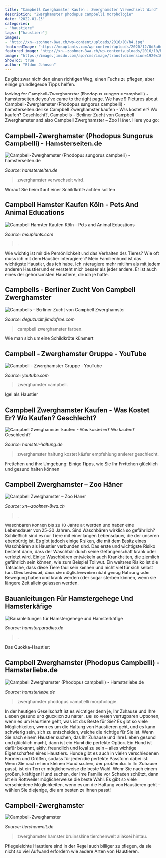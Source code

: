 ```yaml
---
title: "Campbell Zwerghamster Kaufen : Zwerghamster Verwechselt Wird"
description: "Zwerghamster phodopus campbelli morphologie"
date: "2022-01-13"
categories:
- "haustiere"
tags: ["haustiere"]
images:
- "http://xn--zoohner-8wa.ch/wp-content/uploads/2016/10/h4.jpg"
featuredImage: "https://msuplants.com/wp-content/uploads/2020/12/0d5a6c88af2503139fb4e861a6ebc33c.jpg"
featured_image: "http://xn--zoohner-8wa.ch/wp-content/uploads/2016/10/h4.jpg"
image: "https://image.jimcdn.com/app/cms/image/transf/dimension=1920x1024:format=jpg/path/sda152d8415d13bed/image/if6c2ef009ac3c454/version/1485360511/image.jpg"
ShowToc: true
author: "Eldon Johnson"
---
```



Es gibt zwar nicht den einen richtigen Weg, einen Fuchs zu pflegen, aber einige grundlegende Tipps helfen.

	

		
looking for Campbell-Zwerghamster (Phodopus sungorus campbelli) - hamsterseiten.de you've came to the right page. We have 9 Pictures about Campbell-Zwerghamster (Phodopus sungorus campbelli) - hamsterseiten.de like Campbell Zwerghamster kaufen - Was kostet er? Wo kaufen? Geschlecht?, Campbells - Berliner Zucht von Campbell Zwerghamster and also Campbell Zwerghamster – Zoo Häner. Here you go:
		
    
## Campbell-Zwerghamster (Phodopus Sungorus Campbelli) - Hamsterseiten.de

<img loading=lazy src="https://www.hamsterseiten.de/files/bilder/zwerghamster/campbells/campell-zwerghamster-1.jpg" onerror="this.onerror=null;this.src='https://tse4.mm.bing.net/th?id=OIP.GjejmxcF-LKI-Ukh4ixw2wHaFh&amp;pid=15.1';" alt="Campbell-Zwerghamster (Phodopus sungorus campbelli) - hamsterseiten.de">

_Source: hamsterseiten.de_

>zwerghamster verwechselt wird. 

	

Worauf Sie beim Kauf einer Schildkröte achten sollten

    
## Campbell Hamster Kaufen Köln - Pets And Animal Educations

<img loading=lazy src="https://msuplants.com/wp-content/uploads/2020/12/0d5a6c88af2503139fb4e861a6ebc33c.jpg" onerror="this.onerror=null;this.src='https://tse4.mm.bing.net/th?id=OIP.iIaXV_6ja4kY22Db7jfqmQHaHa&amp;pid=15.1';" alt="Campbell Hamster Kaufen Köln - Pets and Animal Educations">

_Source: msuplants.com_

>. 

	

Wie wichtig ist mir die Persönlichkeit und das Verhalten des Tieres? Wie oft muss ich mit dem Haustier interagieren?
Mein Familienhund ist das wichtigste Haustier, das ich habe. Ich interagiere mehr mit ihm als mit jedem anderen Haustier und er versteht mich besser als jeder andere. Er ist auch eines der gehorsamsten Haustiere, die ich je hatte.

    
## Campbells - Berliner Zucht Von Campbell Zwerghamster

<img loading=lazy src="https://image.jimcdn.com/app/cms/image/transf/dimension=1920x1024:format=jpg/path/sda152d8415d13bed/image/if6c2ef009ac3c454/version/1485360511/image.jpg" onerror="this.onerror=null;this.src='https://tse2.mm.bing.net/th?id=OIP.VohtsUOi1yNXfdYkxOd1hAHaGw&amp;pid=15.1';" alt="Campbells - Berliner Zucht von Campbell Zwerghamster">

_Source: deguzucht.jimdofree.com_

>campbell zwerghamster farben. 

	

Wie man sich um eine Schildkröte kümmert

    
## Campbell - Zwerghamster Gruppe - YouTube

<img loading=lazy src="https://i.ytimg.com/vi/U8b6N1lFLvs/maxresdefault.jpg" onerror="this.onerror=null;this.src='https://tse3.mm.bing.net/th?id=OIP.T9Mhh0u-8V2WB-koGkPfvwHaEK&amp;pid=15.1';" alt="Campbell - Zwerghamster Gruppe - YouTube">

_Source: youtube.com_

>zwerghamster campbell. 

	

Igel als Haustier

    
## Campbell Zwerghamster Kaufen - Was Kostet Er? Wo Kaufen? Geschlecht?

<img loading=lazy src="https://www.hamster-haltung.de/wp-content/uploads/2019/03/campbell-zwerghamster-kaufen-930x465.jpg" onerror="this.onerror=null;this.src='https://tse1.mm.bing.net/th?id=OIP.q8Qu68WrTrOIur7oLbv5ygHaDt&amp;pid=15.1';" alt="Campbell Zwerghamster kaufen - Was kostet er? Wo kaufen? Geschlecht?">

_Source: hamster-haltung.de_

>zwerghamster haltung kostet käufer empfehlung anderer geschlecht. 

	

Frettchen und ihre Umgebung: Einige Tipps, wie Sie Ihr Frettchen glücklich und gesund halten können

    
## Campbell Zwerghamster – Zoo Häner

<img loading=lazy src="http://xn--zoohner-8wa.ch/wp-content/uploads/2016/10/h4.jpg" onerror="this.onerror=null;this.src='https://tse3.mm.bing.net/th?id=OIP.UnHtAQyAx53IIRnPvXBIvAHaHz&amp;pid=15.1';" alt="Campbell Zwerghamster – Zoo Häner">

_Source: xn--zoohner-8wa.ch_

>. 

	

Waschbären können bis zu 10 Jahre alt werden und haben eine Lebensdauer von 25-30 Jahren.
Sind Waschbären wirklich so gefährlich? Schließlich sind es nur Tiere mit einer langen Lebensdauer, die der unseren ebenbürtig ist.
Es gibt jedoch einige Risiken, die mit dem Besitz eines Waschbären als Haustier verbunden sind. Das erste und wichtigste Risiko besteht darin, dass der Waschbär durch seine Gefangenschaft krank oder verletzt wird. Einige Waschbären entwickeln auch Krankheiten, die ziemlich gefährlich sein können, wie zum Beispiel Tollwut.
Ein weiteres Risiko ist die Tatsache, dass diese Tiere faul sein können und nicht viel für sich selbst tun. Dies bedeutet, dass sie möglicherweise nicht genug Nahrung oder Bewegung haben und krank werden oder sogar sterben können, wenn sie längere Zeit allein gelassen werden.

    
## Bauanleitungen Für Hamstergehege Und Hamsterkäfige

<img loading=lazy src="http://www.hamsterparadies.de/hamster/PICT0189.JPG" onerror="this.onerror=null;this.src='https://tse1.mm.bing.net/th?id=OIP.ViULYEEBu-LLh-tqRkr5iAHaFK&amp;pid=15.1';" alt="Bauanleitungen für Hamstergehege und Hamsterkäfige">

_Source: hamsterparadies.de_

>. 

	

Das Quokka-Haustier:

    
## Campbell Zwerghamster (Phodopus Campbelli) - Hamsterliebe.de

<img loading=lazy src="https://image.jimcdn.com/app/cms/image/transf/dimension=335x1024:format=jpg/path/sf1cdeecdff4d9b58/image/i623bbd011ee2bbcd/version/1440837328/image.jpg" onerror="this.onerror=null;this.src='https://tse4.mm.bing.net/th?id=OIP.xxHggbGOOD6MTH2PIYkNigAAAA&amp;pid=15.1';" alt="Campbell Zwerghamster (Phodopus campbelli) - Hamsterliebe.de">

_Source: hamsterliebe.de_

>zwerghamster phodopus campbelli morphologie. 

	

In der heutigen Gesellschaft ist es wichtiger denn je, Ihr Zuhause und Ihre Lieben gesund und glücklich zu halten. Bei so vielen verfügbaren Optionen, wenn es um Haustiere geht, was ist das Beste für Sie?
Es gibt so viele Möglichkeiten, wenn es um die Haltung von Haustieren geht, und es kann schwierig sein, sich zu entscheiden, welche die richtige für Sie ist. Wenn Sie nach einem Haustier suchen, das Ihr Zuhause und Ihre Lieben gesund und glücklich macht, dann ist ein Hund die perfekte Option. Ein Hund ist dafür bekannt, aktiv, freundlich und loyal zu sein – alles wichtige Eigenschaften eines Haustiers.
Hunde gibt es auch in vielen verschiedenen Formen und Größen, sodass für jeden die perfekte Passform dabei ist. Wenn Sie nach einem kleinen Hund suchen, der problemlos in Ihr Zuhause passt, ist ein Terrier möglicherweise die beste Wahl. Wenn Sie nach einem großen, kräftigen Hund suchen, der Ihre Familie vor Schaden schützt, dann ist ein Rottweiler möglicherweise die beste Wahl. Es gibt so viele verschiedene Möglichkeiten, wenn es um die Haltung von Haustieren geht – wählen Sie diejenige, die am besten zu Ihnen passt!

    
## Campbell-Zwerghamster

<img loading=lazy src="https://www.tierchenwelt.de/images/stories/haustiere/hamster/campbell_zwerghamster_bruecke_l.jpg" onerror="this.onerror=null;this.src='https://tse2.mm.bing.net/th?id=OIP.G4inT1GgSBd7lhKSGUZlYgHaE8&amp;pid=15.1';" alt="Campbell-Zwerghamster">

_Source: tierchenwelt.de_

>zwerghamster hamster bruinsshine tierchenwelt aliaksei hintau. 

	

Pflegeleichte Haustiere sind in der Regel auch billiger zu pflegen, da sie nicht so viel Aufwand erfordern wie andere Arten von Haustieren.

